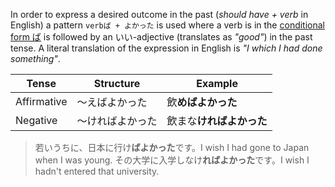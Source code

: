 In order to express a desired outcome in the past (*should have + verb* in English) a pattern `verbば + よかった` is used where a verb is in the [conditional form ば](55) is followed by an いい-adjective (translates as *"good"*) in the past tense. A literal translation of the expression in English is *"I which I had done something"*.

|Tense|Structure|Example|
|-|-|-|
|Affirmative|～えばよかった|飲**めばよかった**|
|Negative|～ければよかった|飲まな**ければよかった**|

>若いうちに、日本に行け**ばよかった**です。I wish I had gone to Japan when I was young.
>その大学に入学しなけ**ればよかった**です。I wish I hadn't entered that university.
